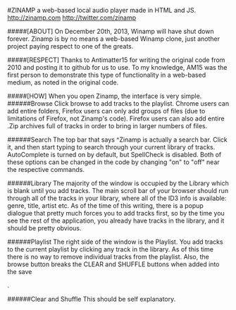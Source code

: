 #ZINAMP
a web-based local audio player made in HTML and JS.
http://zinamp.com
http://twitter.com/zinamp

#####[ABOUT]
On December 20th, 2013, Winamp will have shut down forever. Zinamp is by no means a web-based Winamp clone, just another project paying respect to one of the greats. 

#####[RESPECT]
Thanks to Antimatter15 for writing the original code from 2010 and posting it to github for us to use. To my knowledge, AM15 was the first person to demonstrate this type of functionality in a web-based medium, as noted in the original code.

#####[HOW]
When you open Zinamp, the interface is very simple.
######Browse
	Click browse to add tracks to the playlist. Chrome users can add entire folders, Firefox users can only add groups of files (due to limitations of Firefox, not Zinamp's code). Firefox users can also add entire .Zip archives full of tracks in order to bring in larger numbers of files.
	
######Search
	The top bar that says ^Zinamp is actually a search bar. Click it, and then start typing to search through your current library of tracks. AutoComplete is turned on by default, but SpellCheck is disabled. Both of these options can be changed in the code by changing "on" to "off" near the respective commands.

######Library
	The majority of the window is occupied by the Library which is blank until you add tracks. The main scroll bar of your browser should run through all of the tracks in your library, where all of the ID3 info is available: genre, title, artist etc. As of the time of this writing, there is a popup dialogue that pretty much forces you to add tracks first, so by the time you see the rest of the application, you already have tracks in the library, and it should be pretty obvious.
	
######Playlist
	The right side of the window is the Playlist. You add tracks to the current playlist by clicking any track in the library. As of this time there is no way to remove individual tracks from the playlist. Also, the browse button breaks the CLEAR and SHUFFLE buttons when added into the save <div>.
	
######Clear and Shuffle
	This should be self explanatory.
	
